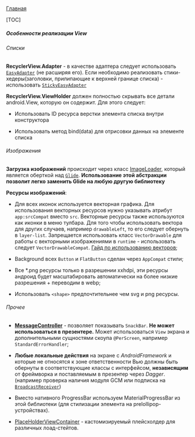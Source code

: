 [Главная](../main.md)

[TOC]

##### Особенности реализации View

###### Списки
**RecyclerView.Adapter** - в качестве адаптера следует использовать [`EasyAdapter`][easy]
(не расширяя его). Если необходимо реализовать стики-хедеры(заголовки, прилипающие к
верхней границе списка) - использовать [`StickyEasyAdapter`][sticky]

**RecyclerView.ViewHolder** должен полностью скрывать все детали android.View,
которую он содержит. Для этого следует:

* Использовать ID ресурса верстки элемента списка внутри конструктора

* Использовать метод bind(data) для отрисовки данных на элементе списка

###### Изображения

**Загрузка изображений** происходит через класс [ImageLoader][imageloader],
который является оберткой над [`Glide`][glide].
**Использование этой абстракции позволит легко заменить Glide на любую
другую библиотеку**

**Ресурсы изображений**:
- Для всех иконок используется векторная графика. Для использования векторных
ресурсов нужно указывать атрибут `app:srcCompat` вместо `src`.
Векторные ресурсы также используются как иконки в меню тулбара.
Для того чтобы использовать вектора для других случаев,
например `drawableLeft`, то его следует обернуть в `layer-list`.
Запрещается использовать класс `VectorDrawable` для работы с векторными
изображениями в `runtime` - использовать следует `VectorDrawableCompat`.
[Гайд по использованию векторов](https://developer.android.com/studio/write/vector-asset-studio.html#running);

- Background всех `Button` и `FlatButton` сделан через `AppCompat` стили;

- Все *.png ресурсы только в разрешении xxhdpi, эти ресурсы андроид будет
масштабировать автоматически на более низкие разрешения + переводим в webp;

- Использовать `<shape>` предпочтительнее чем svg и png ресурсы.

###### Прочее
* [**MessageController**][message] - позволяет показывать `SnackBar`.
**Не может использоваться в презентере.**
Может использоваться `View` экрана и дополнительными сущностями скоупа `@PerScreen`,
например `StandardErrorHandler`;

* **Любые локальные действия** на экране с *AndroidFramework* и которые не относятся
к зоне ответственности Вью должны быть обернуты в соответствующие классы с интерфейсом,
**независящим** от фреймворка и поставляемым в презентер через *Dagger*.
(например проверка наличия модуля GCM или подписка на [`BroadcastReceiver`][broadcast])

* Вместо нативного ProgressBar используем MaterialProgressBar из этой библиотеки
(для стилизации элемента на prelollipop-устройствах).

* [PlaceHolderViewContainer](../../custom-view/lib-custom-view/src/main/java/ru/surfstudio/android/custom/view/placeholder/PlaceHolderViewContainer.kt) - кастомизируемый плейсхолдер
для различных лоад-стейтов.


[broadcast]: ../../broadcast-extension/lib-broadcast-extension/README.md
[message]: ../../message-controller/lib-message-controller/README.md
[sticky]: ../../recycler-extension/lib-recycler-extension/README.md
[easy]: ../../easyadapter/lib-easyadapter/
[imageloader]: ../../imageloader/lib-imageloader/README.md
[glide]: https://github.com/bumptech/glide
